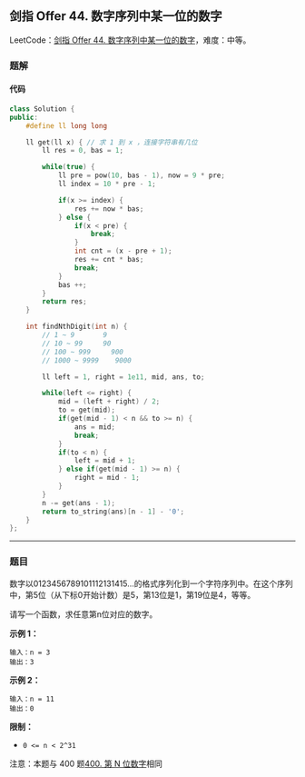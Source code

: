 ## 剑指 Offer 44. 数字序列中某一位的数字

LeetCode：[剑指 Offer 44. 数字序列中某一位的数字](https://leetcode.cn/problems/shu-zi-xu-lie-zhong-mou-yi-wei-de-shu-zi-lcof/)，难度：中等。

### 题解

#### 代码

```c++
class Solution {
public:
    #define ll long long

    ll get(ll x) { // 求 1 到 x ，连接字符串有几位
        ll res = 0, bas = 1;

        while(true) {
            ll pre = pow(10, bas - 1), now = 9 * pre;
            ll index = 10 * pre - 1;

            if(x >= index) {
                res += now * bas;
            } else {
                if(x < pre) {
                    break;
                }
                int cnt = (x - pre + 1);
                res += cnt * bas;
                break;
            }
            bas ++;
        }
        return res;
    }

    int findNthDigit(int n) {
        // 1 ~ 9       9
        // 10 ~ 99     90
        // 100 ~ 999     900
        // 1000 ~ 9999    9000

        ll left = 1, right = 1e11, mid, ans, to;

        while(left <= right) {
            mid = (left + right) / 2;
            to = get(mid);
            if(get(mid - 1) < n && to >= n) {
                ans = mid;
                break;
            } 
            if(to < n) {
                left = mid + 1;
            } else if(get(mid - 1) >= n) {
                right = mid - 1;
            }
        }
        n -= get(ans - 1);
        return to_string(ans)[n - 1] - '0';
    }
};
```



---



### 题目

数字以0123456789101112131415…的格式序列化到一个字符序列中。在这个序列中，第5位（从下标0开始计数）是5，第13位是1，第19位是4，等等。

请写一个函数，求任意第n位对应的数字。

 

**示例 1：**

```
输入：n = 3
输出：3
```

**示例 2：**

```
输入：n = 11
输出：0
```

 

**限制：**

- `0 <= n < 2^31`

注意：本题与 400 题[400. 第 N 位数字](https://leetcode-cn.com/problems/nth-digit/)相同


